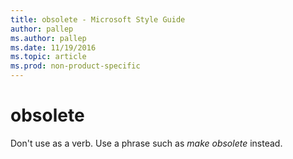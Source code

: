 ```yaml
---
title: obsolete - Microsoft Style Guide
author: pallep
ms.author: pallep
ms.date: 11/19/2016
ms.topic: article
ms.prod: non-product-specific
---
```


# obsolete

Don't use as a verb. Use a phrase such as *make obsolete* instead.
